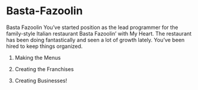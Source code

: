 # Basta-Fazoolin

Basta Fazoolin
You’ve started position as the lead programmer for the family-style Italian restaurant Basta Fazoolin’ with My Heart. The restaurant has been doing fantastically and seen a lot of growth lately. You’ve been hired to keep things organized.

1) Making the Menus

2) Creating the Franchises

3) Creating Businesses!

